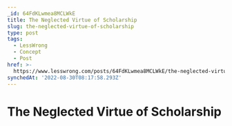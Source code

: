 ```yaml
---
_id: 64FdKLwmea8MCLWkE
title: The Neglected Virtue of Scholarship
slug: the-neglected-virtue-of-scholarship
type: post
tags:
  - LessWrong
  - Concept
  - Post
href: >-
  https://www.lesswrong.com/posts/64FdKLwmea8MCLWkE/the-neglected-virtue-of-scholarship
synchedAt: '2022-08-30T08:17:58.293Z'
---
```


# The Neglected Virtue of Scholarship
